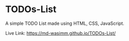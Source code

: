 # TODOs-List

A simple TODO List made using HTML, CSS, JavaScript.

Live Link: https://md-wasimm.github.io/TODOs-List/
